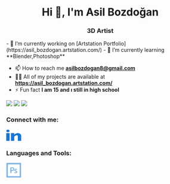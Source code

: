 <h1 align="center">Hi 👋, I'm Asil Bozdoğan</h1>
<h3 align="center">3D Artist</h3>
- 🔭 I’m currently working on [Artstation Portfolio](https://asil_bozdogan.artstation.com/)
- 🌱 I’m currently learning **Blender,Photoshop**

- 📫 How to reach me **asilbozdogan8@gmail.com**
- 👨‍💻 All of my projects are available at **https://asil_bozdogan.artstation.com/**
- ⚡ Fun fact **I am 15 and ı still in high school**

<div> <a href="https://www.linkedin.com/in/Asil Bozdogan" target="_blank"><img src="https://img.shields.io/badge/LinkedIn-0077B5?style=for-the-badge&logo=linkedin&logoColor=white" target="_blank"></a>
<a href="https://github.com/AsilBozdoga" target="_blank"><img src="https://img.shields.io/badge/GitHub-100000?style=for-the-badge&logo=github&logoColor=white" target="_blank"></a>
<a href = "mailto:asilbozdogan8@gmail.com"><img src="https://img.shields.io/badge/-Gmail-%23333?style=for-the-badge&logo=gmail&logoColor=white" target="_blank"></a>
</div><h3 align="left">Connect with me:</h3>
<p align="left">
<a href="https://linkedin.com/in/Asil Bozdogan" target="blank"><img align="center" src="https://raw.githubusercontent.com/teamedwardforever/Readme-Generator/71f25dd8b98329b168142a6b782a107b75eab178/svg/Social/linked-in-alt.svg" alt="Asil Bozdogan" height="30" width="40" /></a></p>

<h3 align="left">Languages and Tools:</h3>
<p align="left">
<img src="https://raw.githubusercontent.com/teamedwardforever/Readme-Generator/71f25dd8b98329b168142a6b782a107b75eab178/svg/Skills/Software/photoshop-line.svg" alt="Photoshop" width="40" height="40"/>
</p>
